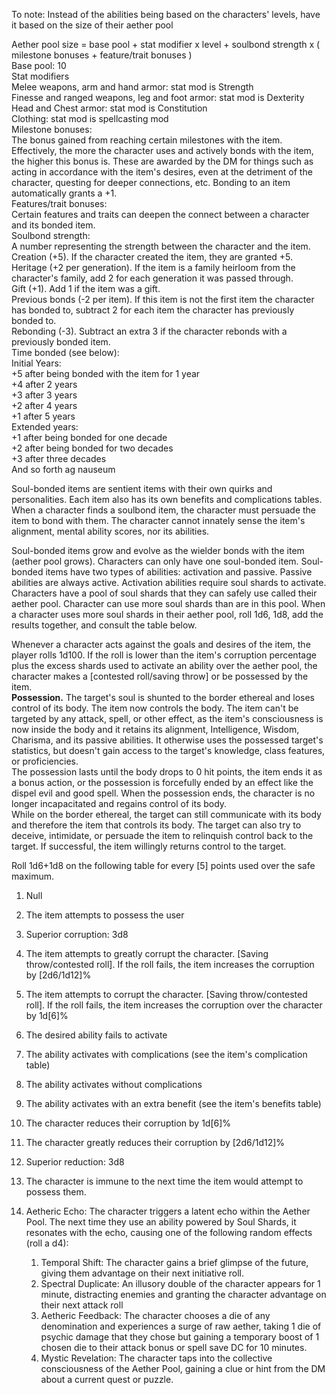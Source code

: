 To note: Instead of the abilities being based on the characters' levels, have it based on the size of their aether pool
 
Aether pool size = base pool + stat modifier x level + soulbond strength x ( milestone bonuses + feature/trait bonuses )  
Base pool: 10  
Stat modifiers  
Melee weapons, arm and hand armor: stat mod is Strength  
Finesse and ranged weapons, leg and foot armor: stat mod is Dexterity  
Head and Chest armor: stat mod is Constitution  
Clothing: stat mod is spellcasting mod  
Milestone bonuses:  
The bonus gained from reaching certain milestones with the item. Effectively, the more the character uses and actively bonds with the item, the higher this bonus is. These are awarded by the DM for things such as acting in accordance with the item's desires, even at the detriment of the character, questing for deeper connections, etc. Bonding to an item automatically grants a +1.  
Features/trait bonuses:  
Certain features and traits can deepen the connect between a character and its bonded item.  
Soulbond strength:  
A number representing the strength between the character and the item.  
Creation (+5). If the character created the item, they are granted +5.  
Heritage (+2 per generation). If the item is a family heirloom from the character's family, add 2 for each generation it was passed through.  
Gift (+1). Add 1 if the item was a gift.  
Previous bonds (-2 per item). If this item is not the first item the character has bonded to, subtract 2 for each item the character has previously bonded to.  
Rebonding (-3). Subtract an extra 3 if the character rebonds with a previously bonded item.  
Time bonded (see below):  
Initial Years:  
+5 after being bonded with the item for 1 year  
+4 after 2 years  
+3 after 3 years  
+2 after 4 years  
+1 after 5 years  
Extended years:  
+1 after being bonded for one decade  
+2 after being bonded for two decades  
+3 after three decades  
And so forth ag nauseum
 
Soul-bonded items are sentient items with their own quirks and personalities. Each item also has its own benefits and complications tables. When a character finds a soulbond item, the character must persuade the item to bond with them. The character cannot innately sense the item's alignment, mental ability scores, nor its abilities.
 
Soul-bonded items grow and evolve as the wielder bonds with the item (aether pool grows). Characters can only have one soul-bonded item. Soul-bonded items have two types of abilities: activation and passive. Passive abilities are always active. Activation abilities require soul shards to activate. Characters have a pool of soul shards that they can safely use called their aether pool. Character can use more soul shards than are in this pool. When a character uses more soul shards in their aether pool, roll 1d6, 1d8, add the results together, and consult the table below.
 
Whenever a character acts against the goals and desires of the item, the player rolls 1d100. If the roll is lower than the item's corruption percentage plus the excess shards used to activate an ability over the aether pool, the character makes a [contested roll/saving throw] or be possessed by the item.  
**Possession.** The target's soul is shunted to the border ethereal and loses control of its body. The item now controls the body. The item can't be targeted by any attack, spell, or other effect, as the item's consciousness is now inside the body and it retains its alignment, Intelligence, Wisdom, Charisma, and its passive abilities. It otherwise uses the possessed target's statistics, but doesn't gain access to the target's knowledge, class features, or proficiencies.  
The possession lasts until the body drops to 0 hit points, the item ends it as a bonus action, or the possession is forcefully ended by an effect like the dispel evil and good spell. When the possession ends, the character is no longer incapacitated and regains control of its body.  
While on the border ethereal, the target can still communicate with its body and therefore the item that controls its body. The target can also try to deceive, intimidate, or persuade the item to relinquish control back to the target. If successful, the item willingly returns control to the target.
 
Roll 1d6+1d8 on the following table for every [5] points used over the safe maximum.

1. Null
2. The item attempts to possess the user
3. Superior corruption: 3d8
4. The item attempts to greatly corrupt the character. [Saving throw/contested roll]. If the roll fails, the item increases the corruption by [2d6/1d12]%
5. The item attempts to corrupt the character. [Saving throw/contested roll]. If the roll fails, the item increases the corruption over the character by 1d[6]%
6. The desired ability fails to activate
7. The ability activates with complications (see the item's complication table)
8. The ability activates without complications
9. The ability activates with an extra benefit (see the item's benefits table)
10. The character reduces their corruption by 1d[6]%
11. The character greatly reduces their corruption by [2d6/1d12]%
12. Superior reduction: 3d8
13. The character is immune to the next time the item would attempt to possess them.
14. Aetheric Echo: The character triggers a latent echo within the Aether Pool. The next time they use an ability powered by Soul Shards, it resonates with the echo, causing one of the following random effects (roll a d4):
    
    1. Temporal Shift: The character gains a brief glimpse of the future, giving them advantage on their next initiative roll.
    2. Spectral Duplicate: An illusory double of the character appears for 1 minute, distracting enemies and granting the character advantage on their next attack roll
    3. Aetheric Feedback: The character chooses a die of any denomination and experiences a surge of raw aether, taking 1 die of psychic damage that they chose but gaining a temporary boost of 1 chosen die to their attack bonus or spell save DC for 10 minutes.
    4. Mystic Revelation: The character taps into the collective consciousness of the Aether Pool, gaining a clue or hint from the DM about a current quest or puzzle.